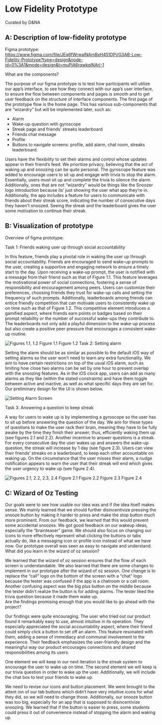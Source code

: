 # Low Fidelity Prototype
Curated by D&NA 

## A: Description of low-fidelity prototype
Figma prototype: https://www.figma.com/file/JEq6fWrwalNAmBxH451DPj/G3AB-Low-Fidelity-Prototype?type=design&node-id=0%3A1&mode=design&t=muPiA6rqwkqiNArI-1 

What are the components? 

The purpose of our figma prototype is to test how participants will utilize our app’s interface, to see how they connect with our app’s user interface, to ensure the flow between components and pages is smooth and to get user feedback on the structure of interface components. The first page of the prototype flow is the home page. This has various sub-components that are “wizardry” but will be implemented later, such as:
- Alarm 
- Wake-up question with gyroscope
- Streak page and friends’ streaks leaderboard
- Friends chat message 
- Profile 
- Buttons to navigate screens: profile, add alarm, chat room, streaks leaderboard.

Users have the flexibility to set their alarms and control whose updates appear in their friend’s feed. We prioritize privacy, believing that the act of waking up and snoozing can be quite personal. The gyroscope feature was added to encourage users to sit up and engage with trivia to stop the alarm. Essentially, users must sit up and complete the trivia to silence the alarm. Additionally, ones that are not “wizardry” would be things like the Snoozer logo introduction because its’ just showing the user what app they’re in.
Additionally, the app includes a feature for users to communicate with friends about their streak score, indicating the number of consecutive days they haven't snoozed. Seeing the streak and the leaderboard gives the user some motivation to continue their streak.

## B: Visualization of prototype
Overview of figma prototype:

Task 1: Friends waking user up through social accountability

In this feature, friends play a pivotal role in waking the user up through social accountability. Friends are encouraged to send wake-up prompts to the user, creating a supportive and engaging network to ensure a timely start to the day. Upon receiving a wake-up prompt, the user is notified with a message from their friend such as that of Figure 1.1. This feature leverages the motivational power of social connections, fostering a sense of responsibility and encouragement among peers. Users can customize their preferences, choosing friends they trust for wake-up calls and setting the frequency of such prompts. Additionally, leaderboards among friends can entice friendly competition that can motivate users to consistently wake up on time such as that of Figure 1.2. This competitive element introduces a gamified aspect, where friends earn points or badges based on their prompt reliability or the number of successful wake-ups they contribute to. The leaderboards not only add a playful dimension to the wake-up process but also create a positive peer pressure that encourages a consistent wake-up routine. 

![Figures 1.1, 1.2](https://github.com/[username]/[reponame]/blob/[branch]/image.jpg?raw=true)
               Figure 1.1				  Figure 1.2
Task 2: Setting alarm

Setting the alarm should be as similar as possible to the default iOS way of setting alarms so the user won’t need to learn any extra functionality. We aim to have certain restrictions on top of the usual iOS alarm, such as limiting how close two alarms can be set by one hour to prevent overlap with the snoozing features. As in the iOS clock app, users can add as many alarms as they like (within the stated constraints) and have them toggle between active and inactive, as well as what specific days they are set for. Our preliminary design for the UI is shown below.

![Setting Alarm Screen](https://github.com/[username]/[reponame]/blob/[branch]/image.jpg?raw=true)

Task 3: Answering a question to keep streak 

A way for users to wake up is by implementing a gyroscope so the user has to sit up before answering the question of the day. We aim for these types of questions to make the user rack their brain, meaning they have to be fully awake by the time they finish their answer; thus, efficiently waking them up (see figures 2.1 and 2.2). Another incentive to answer questions is a streak. For every consecutive day the user wakes up and answers the wake-up question, the streak will increase by 1 day (see figure 2.3). Users can view their friends’ streaks on a leaderboard, to keep each other accountable on waking up. On the circumstance that the user misses their alarm, a nudge notification appears to warn the user that their streak will end which gives the user urgency to wake up (see figure 2.4).

![Figures 2.1, 2.2, 2.3, 2.4](https://github.com/[username]/[reponame]/blob/[branch]/image.jpg?raw=true)
 Figure 2.1		Figure 2.2		       Figure 2.3                   Figure 2.4

## C: Wizard of Oz Testing
Our goals were to see how usable our idea was and if the idea itself makes sense. We mainly learned that we should further disincentivize pressing the snooze button by making it harder to press and make the stop button much more prominent. From our feedback, we learned that this would prevent some accidental snoozes. We got good feedback on our wakeup ideas, especially the “brainteaser” game. We should also focus on changing our icons to more effectively represent what clicking the buttons or tabs actually do, like a messaging icon or profile icon instead of what we have now. Our prototype overall was seen as easy to navigate and understand.
What did you learn in the wizard of oz session?

We learned that the wizard of oz session ensures that the flow of each screen is understandable. We also learned that there are some changes to implement in our prototype after the wizard of oz session. One change is to replace the “call” logo on the bottom of the screen with a “chat” logo because the tester was confused if the app is a chatroom or a call room. Another confusing aspect was the big plus button on the middle because the tester didn’t realize the button is for adding alarms. The tester liked the trivia question because it made them wake up.  
Are the findings promising enough that you would like to go ahead with the project? 

Our findings were quite encouraging. The user who tried out our product found it remarkably easy to use, almost intuitive in its operation. They especially appreciated the social accountability aspect, where their friend could simply click a button to set off an alarm. This feature resonated with them, adding a sense of immediacy and communal involvement to the experience. Their feedback emphasizes the user-friendly design and the meaningful way our product encourages connections and shared responsibilities among its users.

One element we will keep in our next iteration is the streak system to encourage the user to wake up on time. The second element we will keep is our trivia question in order to wake up the user. Additionally, we will include the chat box to text your friends to wake up.

We need to revise our icons and button placement. We were brought to the attent	ion of our tab buttons which didn’t have very intuitive icons for what they did, so we will need to change those. Additionally, our snooze button was too big, especially for an app that is supposed to disincentivize snoozing. We learned that if the button is easier to press, some students could press it out of convenience instead of stopping the alarm and waking up. 

